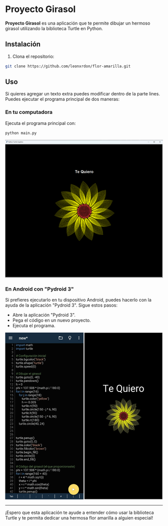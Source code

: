 # Proyecto Girasol

**Proyecto Girasol** es una aplicación que te permite dibujar un hermoso girasol utilizando la biblioteca Turtle en Python.

## Instalación

1. Clona el repositorio:

```bash
git clone https://github.com/leonxrdon/flor-amarilla.git
```

## Uso
Si quieres agregar un texto extra puedes modificar dentro de la parte lines.
Puedes ejecutar el programa principal de dos maneras:

### En tu computadora
Ejecuta el programa principal con:
```bash
python main.py
```
![Girasol PC](include/girasol-pc.png)

### En Android con "Pydroid 3"
Si prefieres ejecutarlo en tu dispositivo Android, puedes hacerlo con la ayuda de la aplicación "Pydroid 3". Sigue estos pasos:

- Abre la aplicación "Pydroid 3".
- Pega el código en un nuevo proyecto.
- Ejecuta el programa.


![Girasol App](include/girasol-app.png)


---
¡Espero que esta aplicación te ayude a entender cómo usar la biblioteca Turtle y te permita dedicar una hermosa flor amarilla a alguien especial!